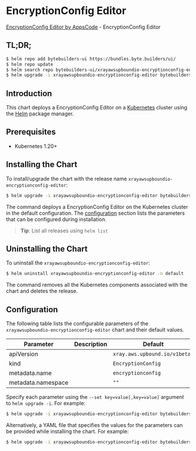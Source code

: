 # EncryptionConfig Editor

[EncryptionConfig Editor by AppsCode](https://byte.builders) - EncryptionConfig Editor

## TL;DR;

```bash
$ helm repo add bytebuilders-ui https://bundles.byte.builders/ui/
$ helm repo update
$ helm search repo bytebuilders-ui/xrayawsupboundio-encryptionconfig-editor --version=v0.4.18
$ helm upgrade -i xrayawsupboundio-encryptionconfig-editor bytebuilders-ui/xrayawsupboundio-encryptionconfig-editor -n default --create-namespace --version=v0.4.18
```

## Introduction

This chart deploys a EncryptionConfig Editor on a [Kubernetes](http://kubernetes.io) cluster using the [Helm](https://helm.sh) package manager.

## Prerequisites

- Kubernetes 1.20+

## Installing the Chart

To install/upgrade the chart with the release name `xrayawsupboundio-encryptionconfig-editor`:

```bash
$ helm upgrade -i xrayawsupboundio-encryptionconfig-editor bytebuilders-ui/xrayawsupboundio-encryptionconfig-editor -n default --create-namespace --version=v0.4.18
```

The command deploys a EncryptionConfig Editor on the Kubernetes cluster in the default configuration. The [configuration](#configuration) section lists the parameters that can be configured during installation.

> **Tip**: List all releases using `helm list`

## Uninstalling the Chart

To uninstall the `xrayawsupboundio-encryptionconfig-editor`:

```bash
$ helm uninstall xrayawsupboundio-encryptionconfig-editor -n default
```

The command removes all the Kubernetes components associated with the chart and deletes the release.

## Configuration

The following table lists the configurable parameters of the `xrayawsupboundio-encryptionconfig-editor` chart and their default values.

|     Parameter      | Description |                 Default                  |
|--------------------|-------------|------------------------------------------|
| apiVersion         |             | <code>xray.aws.upbound.io/v1beta1</code> |
| kind               |             | <code>EncryptionConfig</code>            |
| metadata.name      |             | <code>encryptionconfig</code>            |
| metadata.namespace |             | <code>""</code>                          |


Specify each parameter using the `--set key=value[,key=value]` argument to `helm upgrade -i`. For example:

```bash
$ helm upgrade -i xrayawsupboundio-encryptionconfig-editor bytebuilders-ui/xrayawsupboundio-encryptionconfig-editor -n default --create-namespace --version=v0.4.18 --set apiVersion=xray.aws.upbound.io/v1beta1
```

Alternatively, a YAML file that specifies the values for the parameters can be provided while
installing the chart. For example:

```bash
$ helm upgrade -i xrayawsupboundio-encryptionconfig-editor bytebuilders-ui/xrayawsupboundio-encryptionconfig-editor -n default --create-namespace --version=v0.4.18 --values values.yaml
```
